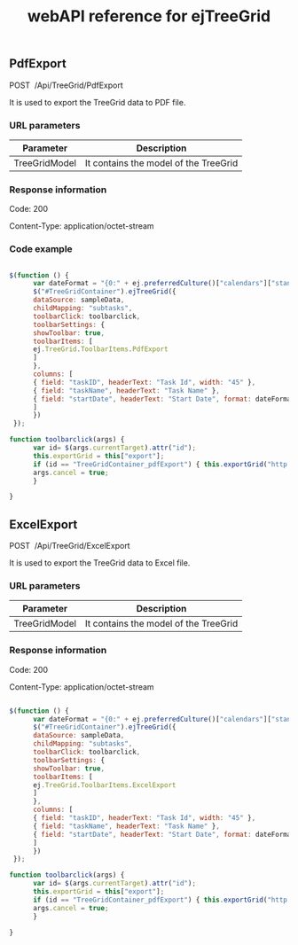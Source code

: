 ﻿---
layout: post
title: webAPI reference for ejTreeGrid
description: webAPI reference for ejTreeGrid
documentation: API
platform: js-webapi
keywords: ejTreeGrid,TreeGrid, syncfusion,ejTreeGrid webapi
---

## PdfExport

<a>POST&nbsp;&nbsp;/Api/TreeGrid/PdfExport</a>

It is used to export the TreeGrid data to PDF file.

### URL parameters

|  Parameter |  Description | 
|---|---|
|TreeGridModel|It contains the model of the TreeGrid|  

### Response information 

Code: 200

Content-Type: application/octet-stream	

### Code example 

```javascript

$(function () {
      var dateFormat = "{0:" + ej.preferredCulture()["calendars"]["standard"]["patterns"]["d"] + "}";
      $("#TreeGridContainer").ejTreeGrid({
      dataSource: sampleData,
      childMapping: "subtasks",
      toolbarClick: toolbarclick,
      toolbarSettings: {
      showToolbar: true,
      toolbarItems: [
      ej.TreeGrid.ToolbarItems.PdfExport
      ]
      },
      columns: [
      { field: "taskID", headerText: "Task Id", width: "45" },
      { field: "taskName", headerText: "Task Name" },
      { field: "startDate", headerText: "Start Date", format: dateFormat },               
      ]
      })
 });

function toolbarclick(args) {
      var id= $(args.currentTarget).attr("id");
      this.exportGrid = this["export"];
      if (id == "TreeGridContainer_pdfExport") { this.exportGrid("http://js.syncfusion.com/demos/ejServices/api/TreeGrid/PdfExport", "", false);
      args.cancel = true;
      }

}

```

## ExcelExport

<a>POST&nbsp;&nbsp;/Api/TreeGrid/ExcelExport</a>

It is used to export the TreeGrid data to Excel file.

### URL parameters

|  Parameter |  Description | 
|---|---|
|TreeGridModel|It contains the model of the TreeGrid|  

### Response information 

Code: 200

Content-Type: application/octet-stream	

```javascript

$(function () {
      var dateFormat = "{0:" + ej.preferredCulture()["calendars"]["standard"]["patterns"]["d"] + "}";
      $("#TreeGridContainer").ejTreeGrid({
      dataSource: sampleData,
      childMapping: "subtasks",
      toolbarClick: toolbarclick,
      toolbarSettings: {
      showToolbar: true,
      toolbarItems: [
      ej.TreeGrid.ToolbarItems.ExcelExport
      ]
      },
      columns: [
      { field: "taskID", headerText: "Task Id", width: "45" },
      { field: "taskName", headerText: "Task Name" },
      { field: "startDate", headerText: "Start Date", format: dateFormat },               
      ]
      })
 });

function toolbarclick(args) {
      var id= $(args.currentTarget).attr("id");
      this.exportGrid = this["export"];
      if (id == "TreeGridContainer_pdfExport") { this.exportGrid("http://js.syncfusion.com/demos/ejServices/api/TreeGrid/ExcelExport", "", false);
      args.cancel = true;
      }

}

```